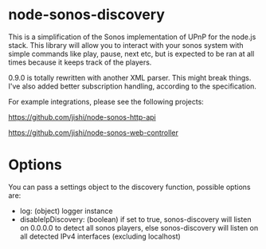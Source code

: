 node-sonos-discovery
====================

This is a simplification of the Sonos implementation of UPnP for the node.js stack. This library will allow you to interact with your sonos system with simple commands like play, pause, next etc, but is expected to be ran at all times because it keeps track of the players.

0.9.0 is totally rewritten with another XML parser. This might break things. I've also added better subscription handling, according to the specification.

For example integrations, please see the following projects:

https://github.com/jishi/node-sonos-http-api

https://github.com/jishi/node-sonos-web-controller


Options
=======

You can pass a settings object to the discovery function, possible options are:

- log: (object) logger instance
- disableIpDiscovery: (boolean) if set to true, sonos-discovery will listen on 0.0.0.0 to detect all sonos players, else sonos-discovery will listen on all detected IPv4 interfaces (excluding localhost)